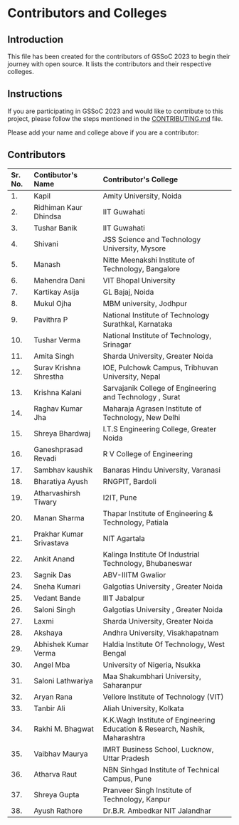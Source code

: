 # Contributors and Colleges

## Introduction

This file has been created for the contributors of GSSoC 2023 to begin their journey with open source. It lists the contributors and their respective colleges.

## Instructions

If you are participating in GSSoC 2023 and would like to contribute to this project, please follow the steps mentioned in the [CONTRIBUTING.md](CONTRIBUTING.md) file.

Please add your name and college above if you are a contributor:

## Contributors

| Sr. No. | Contibutor's Name        | Contributor's College                                                       |
| :------ | :----------------------- | :-------------------------------------------------------------------------- |
| 1.      | Kapil                    | Amity University, Noida                                                     |
| 2.      | Ridhiman Kaur Dhindsa    | IIT Guwahati                                                                |
| 3.      | Tushar Banik             | IIT Guwahati                                                                |
| 4.      | Shivani                  | JSS Science and Technology University, Mysore                               |
| 5.      | Manash                   | Nitte Meenakshi Institute of Technology, Bangalore                          |
| 6.      | Mahendra Dani            | VIT Bhopal University                                                       |
| 7.      | Kartikay Asija           | GL Bajaj, Noida                                                             |
| 8.      | Mukul Ojha               | MBM university, Jodhpur                                                     |
| 9.      | Pavithra P               | National Institute of Technology Surathkal, Karnataka                       |
| 10.     | Tushar Verma             | National Institute of Technology, Srinagar                                  |
| 11.     | Amita Singh              | Sharda University, Greater Noida                                            |
| 12.     | Surav Krishna Shrestha   | IOE, Pulchowk Campus, Tribhuvan University, Nepal                           |
| 13.     | Krishna Kalani           | Sarvajanik College of Engineering and Technology , Surat                    |
| 14.     | Raghav Kumar Jha         | Maharaja Agrasen Institute of Technology, New Delhi                         |
| 15.     | Shreya Bhardwaj          | I.T.S Engineering College, Greater Noida                                    |
| 16.     | Ganeshprasad Revadi      | R V College of Engineering                                                  |
| 17.     | Sambhav kaushik          | Banaras Hindu University, Varanasi                                          |
| 18.     | Bharatiya Ayush          | RNGPIT, Bardoli                                                             |
| 19.     | Atharvashirsh Tiwary     | I2IT, Pune                                                                  |
| 20.     | Manan Sharma             | Thapar Institute of Engineering & Technology, Patiala                       |
| 21.     | Prakhar Kumar Srivastava | NIT Agartala                                                                |
| 22.     | Ankit Anand              | Kalinga Institute Of Industrial Technology, Bhubaneswar                     |
| 23.     | Sagnik Das               | ABV-IIITM Gwalior                                                           |
| 24.     | Sneha Kumari             | Galgotias University , Greater Noida                                        |
| 25.     | Vedant Bande             | IIIT Jabalpur                                                               |
| 26.     | Saloni Singh             | Galgotias University , Greater Noida                                        |
| 27.     | Laxmi                    | Sharda University, Greater Noida                                            |
| 28.     | Akshaya                  | Andhra University, Visakhapatnam                                            |
| 29.     | Abhishek Kumar Verma     | Haldia Institute Of Technology, West Bengal                                 |
| 30.     | Angel Mba                | University of Nigeria, Nsukka                                               |
| 31.     | Saloni Lathwariya        | Maa Shakumbhari University, Saharanpur                                      |
| 32.     | Aryan Rana               | Vellore Institute of Technology (VIT)                                       |
| 33.     | Tanbir Ali               | Aliah University, Kolkata                                                   |
| 34.     | Rakhi M. Bhagwat         | K.K.Wagh Institute of Engineering Education & Research, Nashik, Maharashtra |
| 35.     | Vaibhav Maurya           | IMRT Business School, Lucknow, Uttar Pradesh                                |
| 36.     | Atharva Raut             | NBN Sinhgad Institute of Technical Campus, Pune                             |
| 37.     | Shreya Gupta             | Pranveer Singh Institute of Technology, Kanpur                              |
| 38.     | Ayush Rathore            | Dr.B.R. Ambedkar NIT Jalandhar
